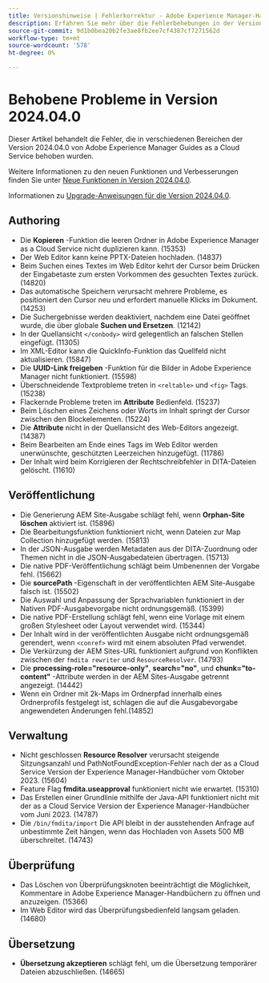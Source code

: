 ```yaml
---
title: Versionshinweise | Fehlerkorrektur - Adobe Experience Manager-Handbücher, Version 2024.4.0 - jetzt verfügbar
description: Erfahren Sie mehr über die Fehlerbehebungen in der Version 2024.04.0 von Adobe Experience Manager Guides as a Cloud Service.
source-git-commit: 9d1b0bea20b2fe3ae8fb2ee7cf4387cf7271562d
workflow-type: tm+mt
source-wordcount: '578'
ht-degree: 0%

---
```



# Behobene Probleme in Version 2024.04.0

Dieser Artikel behandelt die Fehler, die in verschiedenen Bereichen der Version 2024.04.0 von Adobe Experience Manager Guides as a Cloud Service behoben wurden.

Weitere Informationen zu den neuen Funktionen und Verbesserungen finden Sie unter [Neue Funktionen in Version 2024.04.0](whats-new-2024-04-0.md).

Informationen zu [Upgrade-Anweisungen für die Version 2024.04.0](upgrade-instructions-2024-04-0.md).

## Authoring

- Die **Kopieren** -Funktion die leeren Ordner in Adobe Experience Manager as a Cloud Service nicht duplizieren kann. (15353)
- Der Web Editor kann keine PPTX-Dateien hochladen. (14837)
- Beim Suchen eines Textes im Web Editor kehrt der Cursor beim Drücken der Eingabetaste zum ersten Vorkommen des gesuchten Textes zurück. (14820)
- Das automatische Speichern verursacht mehrere Probleme, es positioniert den Cursor neu und erfordert manuelle Klicks im Dokument. (14253)
- Die Suchergebnisse werden deaktiviert, nachdem eine Datei geöffnet wurde, die über globale **Suchen und Ersetzen**. (12142)
- In der Quellansicht `</conbody>` wird gelegentlich an falschen Stellen eingefügt. (11305)
- Im XML-Editor kann die QuickInfo-Funktion das Quellfeld nicht aktualisieren. (15847)
- Die **UUID-Link freigeben** -Funktion für die Bilder in Adobe Experience Manager nicht funktioniert. (15598)
- Überschneidende Textprobleme treten in `<reltable>` und `<fig>` Tags. (15238)
- Flackernde Probleme treten im **Attribute** Bedienfeld. (15237)
- Beim Löschen eines Zeichens oder Worts im Inhalt springt der Cursor zwischen den Blockelementen. (15224)
- Die **Attribute** nicht in der Quellansicht des Web-Editors angezeigt. (14387)
- Beim Bearbeiten am Ende eines Tags im Web Editor werden unerwünschte, geschützten Leerzeichen hinzugefügt. (11786)
- Der Inhalt wird beim Korrigieren der Rechtschreibfehler in DITA-Dateien gelöscht. (11610)


## Veröffentlichung

- Die Generierung AEM Site-Ausgabe schlägt fehl, wenn **Orphan-Site löschen** aktiviert ist. (15896)
- Die Bearbeitungsfunktion funktioniert nicht, wenn Dateien zur Map Collection hinzugefügt werden. (15813)
- In der JSON-Ausgabe werden Metadaten aus der DITA-Zuordnung oder Themen nicht in die JSON-Ausgabedateien übertragen. (15713)
- Die native PDF-Veröffentlichung schlägt beim Umbenennen der Vorgabe fehl. (15662)
- Die **sourcePath** -Eigenschaft in der veröffentlichten AEM Site-Ausgabe falsch ist. (15502)
- Die Auswahl und Anpassung der Sprachvariablen funktioniert in der Nativen PDF-Ausgabevorgabe nicht ordnungsgemäß. (15399)
- Die native PDF-Erstellung schlägt fehl, wenn eine Vorlage mit einem großen Stylesheet oder Layout verwendet wird. (15344)
- Der Inhalt wird in der veröffentlichten Ausgabe nicht ordnungsgemäß gerendert, wenn `<conref>` wird mit einem absoluten Pfad verwendet.
- Die Verkürzung der AEM Sites-URL funktioniert aufgrund von Konflikten zwischen der `fmdita rewriter` und `ResourceResolver`. (14793)
- Die **processing-role=&quot;resource-only&quot;**, **search=&quot;no&quot;**, und **chunk=&quot;to-content&quot;** -Attribute werden in der AEM Sites-Ausgabe getrennt angezeigt. (14442)
- Wenn ein Ordner mit 2k-Maps im Ordnerpfad innerhalb eines Ordnerprofils festgelegt ist, schlagen die auf die Ausgabevorgabe angewendeten Änderungen fehl.(14852)

## Verwaltung

- Nicht geschlossen **Resource Resolver** verursacht steigende Sitzungsanzahl und PathNotFoundException-Fehler nach der as a Cloud Service Version der Experience Manager-Handbücher vom Oktober 2023. (15604)
- Feature Flag **fmdita.useapproval** funktioniert nicht wie erwartet. (15310)
- Das Erstellen einer Grundlinie mithilfe der Java-API funktioniert nicht mit der as a Cloud Service Version der Experience Manager-Handbücher vom Juni 2023. (14787)
- Die `/bin/fmdita/import` Die API bleibt in der ausstehenden Anfrage auf unbestimmte Zeit hängen, wenn das Hochladen von Assets 500 MB überschreitet. (14743)

## Überprüfung

- Das Löschen von Überprüfungsknoten beeinträchtigt die Möglichkeit, Kommentare in Adobe Experience Manager-Handbüchern zu öffnen und anzuzeigen. (15366)
- Im Web Editor wird das Überprüfungsbedienfeld langsam geladen. (14680)

## Übersetzung

- **Übersetzung akzeptieren** schlägt fehl, um die Übersetzung temporärer Dateien abzuschließen. (14665)

